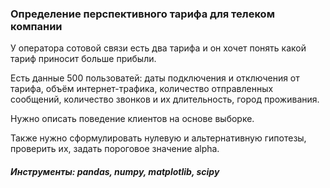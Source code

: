 ### Определение перспективного тарифа для телеком компании

У оператора сотовой связи есть два тарифа и он хочет понять какой тариф приносит больше прибыли.

Есть данные 500 пользоватей: даты подключения и отключения от тарифа, объём интернет-трафика, количество отправленных сообщений, 
количество звонков и их длительность, город проживания.

Нужно описать поведение клиентов на основе выборке.

Также нужно сформулировать нулевую и альтернативную гипотезы, проверить их, задать пороговое значение alpha.

##### Инструменты: pandas, numpy, matplotlib, scipy
